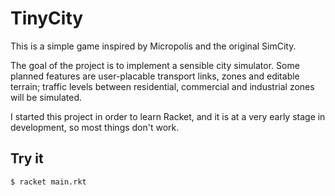# TinyCity

This is a simple game inspired by Micropolis and the original SimCity.

The goal of the project is to implement a sensible city simulator. Some planned
features are user-placable transport links, zones and editable terrain; traffic
levels between residential, commercial and industrial zones will be simulated.

I started this project in order to learn Racket, and it is at a very early stage
in development, so most things don't work.

## Try it

```{sh}
$ racket main.rkt
```
